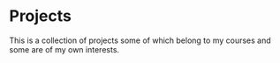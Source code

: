 # Projects
This is a collection of projects some of which belong to my courses and some are of my own interests.
